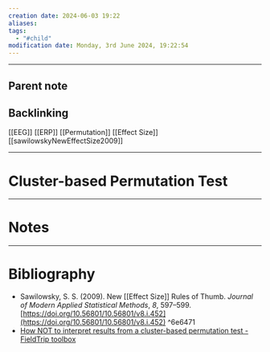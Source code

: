 ```yaml
---
creation date: 2024-06-03 19:22
aliases: 
tags:
  - "#child"
modification date: Monday, 3rd June 2024, 19:22:54
---
```

--- 
## Parent note

## Backlinking
[[EEG]] [[ERP]] [[Permutation]] [[Effect Size]]
[[sawilowskyNewEffectSize2009]]

---
# Cluster-based Permutation Test


---
# Notes



---
# Bibliography
+ Sawilowsky, S. S. (2009). New [[Effect Size]] Rules of Thumb. _Journal of Modern Applied Statistical Methods_, _8_, 597–599. [https://doi.org/10.56801/10.56801/v8.i.452](https://doi.org/10.56801/10.56801/v8.i.452) ^6e6471
+ [How NOT to interpret results from a cluster-based permutation test - FieldTrip toolbox](https://www.fieldtriptoolbox.org/faq/how_not_to_interpret_results_from_a_cluster-based_permutation_test/)
